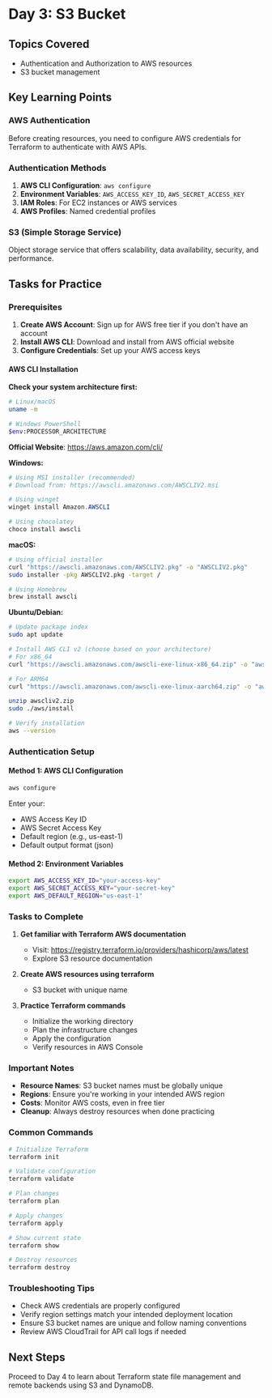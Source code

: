 # Day 3: S3 Bucket

## Topics Covered
- Authentication and Authorization to AWS resources
- S3 bucket management

## Key Learning Points

### AWS Authentication
Before creating resources, you need to configure AWS credentials for Terraform to authenticate with AWS APIs.

### Authentication Methods
1. **AWS CLI Configuration**: `aws configure`
2. **Environment Variables**: `AWS_ACCESS_KEY_ID`, `AWS_SECRET_ACCESS_KEY`
3. **IAM Roles**: For EC2 instances or AWS services
4. **AWS Profiles**: Named credential profiles

### S3 (Simple Storage Service)
Object storage service that offers scalability, data availability, security, and performance.

## Tasks for Practice

### Prerequisites
1. **Create AWS Account**: Sign up for AWS free tier if you don't have an account
2. **Install AWS CLI**: Download and install from AWS official website
3. **Configure Credentials**: Set up your AWS access keys

#### AWS CLI Installation

**Check your system architecture first:**
```bash
# Linux/macOS
uname -m

# Windows PowerShell
$env:PROCESSOR_ARCHITECTURE
```

**Official Website**: https://aws.amazon.com/cli/

**Windows:**
```powershell
# Using MSI installer (recommended)
# Download from: https://awscli.amazonaws.com/AWSCLIV2.msi

# Using winget
winget install Amazon.AWSCLI

# Using chocolatey
choco install awscli
```

**macOS:**
```bash
# Using official installer
curl "https://awscli.amazonaws.com/AWSCLIV2.pkg" -o "AWSCLIV2.pkg"
sudo installer -pkg AWSCLIV2.pkg -target /

# Using Homebrew
brew install awscli
```

**Ubuntu/Debian:**
```bash
# Update package index
sudo apt update

# Install AWS CLI v2 (choose based on your architecture)
# For x86_64
curl "https://awscli.amazonaws.com/awscli-exe-linux-x86_64.zip" -o "awscliv2.zip"

# For ARM64
curl "https://awscli.amazonaws.com/awscli-exe-linux-aarch64.zip" -o "awscliv2.zip"

unzip awscliv2.zip
sudo ./aws/install

# Verify installation
aws --version
```

### Authentication Setup

#### Method 1: AWS CLI Configuration
```bash
aws configure
```
Enter your:
- AWS Access Key ID
- AWS Secret Access Key
- Default region (e.g., us-east-1)
- Default output format (json)

#### Method 2: Environment Variables
```bash
export AWS_ACCESS_KEY_ID="your-access-key"
export AWS_SECRET_ACCESS_KEY="your-secret-key"
export AWS_DEFAULT_REGION="us-east-1"
```

### Tasks to Complete
1. **Get familiar with Terraform AWS documentation**
   - Visit: https://registry.terraform.io/providers/hashicorp/aws/latest
   - Explore S3 resource documentation

2. **Create AWS resources using terraform**
   - S3 bucket with unique name

3. **Practice Terraform commands**
   - Initialize the working directory
   - Plan the infrastructure changes
   - Apply the configuration
   - Verify resources in AWS Console

### Important Notes
- **Resource Names**: S3 bucket names must be globally unique
- **Regions**: Ensure you're working in your intended AWS region
- **Costs**: Monitor AWS costs, even in free tier
- **Cleanup**: Always destroy resources when done practicing

### Common Commands
```bash
# Initialize Terraform
terraform init

# Validate configuration
terraform validate

# Plan changes
terraform plan

# Apply changes
terraform apply

# Show current state
terraform show

# Destroy resources
terraform destroy
```

### Troubleshooting Tips
- Check AWS credentials are properly configured
- Verify region settings match your intended deployment location
- Ensure S3 bucket names are unique and follow naming conventions
- Review AWS CloudTrail for API call logs if needed

## Next Steps
Proceed to Day 4 to learn about Terraform state file management and remote backends using S3 and DynamoDB.
